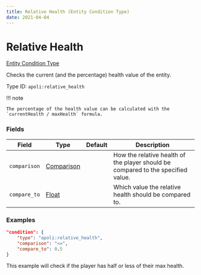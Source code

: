 ```yaml
---
title: Relative Health (Entity Condition Type)
date: 2021-04-04
---
```


# Relative Health

[Entity Condition Type](../entity_condition_types.md)

Checks the current (and the percentage) health value of the entity.

Type ID: `apoli:relative_health`

!!! note

    The percentage of the health value can be calculated with the `currentHealth / maxHealth` formula.

### Fields

Field        | Type                                      | Default | Description
-------------|-------------------------------------------|---------|------------
`comparison` | [Comparison](../data_types/comparison.md) |         | How the relative health of the player should be compared to the specified value.
`compare_to` | [Float](../data_types/float.md)           |         | Which value the relative health should be compared to.

### Examples

```json
"condition": {
    "type": "apoli:relative_health",
    "comparison": "<=",
    "compare_to": 0.5
}
```

This example will check if the player has half or less of their max health.
